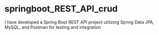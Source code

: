 # springboot_REST_API_crud
I have developed a Spring Boot REST API project utilizing Spring Data JPA, MySQL, and Postman for testing and integration
